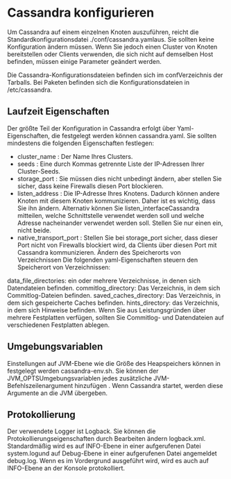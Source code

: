 # Cassandra konfigurieren

Um Cassandra auf einem einzelnen Knoten auszuführen, reicht die Standardkonfigurationsdatei ./conf/cassandra.yamlaus. Sie sollten keine Konfiguration ändern müssen. Wenn Sie jedoch einen Cluster von Knoten bereitstellen oder Clients verwenden, die sich nicht auf demselben Host befinden, müssen einige Parameter geändert werden.

Die Cassandra-Konfigurationsdateien befinden sich im confVerzeichnis der Tarballs. Bei Paketen befinden sich die Konfigurationsdateien in /etc/cassandra.

## Laufzeit Eigenschaften

Der größte Teil der Konfiguration in Cassandra erfolgt über Yaml-Eigenschaften, die festgelegt werden können cassandra.yaml. Sie sollten mindestens die folgenden Eigenschaften festlegen:

* cluster_name : Der Name Ihres Clusters.
* seeds : Eine durch Kommas getrennte Liste der IP-Adressen Ihrer Cluster-Seeds.
* storage_port : Sie müssen dies nicht unbedingt ändern, aber stellen Sie sicher, dass keine Firewalls diesen Port blockieren.
* listen_address : Die IP-Adresse Ihres Knotens. Dadurch können andere Knoten mit diesem Knoten kommunizieren. Daher ist es wichtig, dass Sie ihn ändern. Alternativ können Sie listen_interfaceCassandra mitteilen, welche Schnittstelle verwendet werden soll und welche Adresse nacheinander verwendet werden soll. Stellen Sie nur einen ein, nicht beide.
* native_transport_port : Stellen Sie bei storage_port sicher, dass dieser Port nicht von Firewalls blockiert wird, da Clients über diesen Port mit Cassandra kommunizieren.
Ändern des Speicherorts von Verzeichnissen
Die folgenden yaml-Eigenschaften steuern den Speicherort von Verzeichnissen:

data_file_directories: ein oder mehrere Verzeichnisse, in denen sich Datendateien befinden.
commitlog_directory: Das Verzeichnis, in dem sich Commitlog-Dateien befinden.
saved_caches_directory: Das Verzeichnis, in dem sich gespeicherte Caches befinden.
hints_directory: das Verzeichnis, in dem sich Hinweise befinden.
Wenn Sie aus Leistungsgründen über mehrere Festplatten verfügen, sollten Sie Commitlog- und Datendateien auf verschiedenen Festplatten ablegen.

## Umgebungsvariablen

Einstellungen auf JVM-Ebene wie die Größe des Heapspeichers können in festgelegt werden cassandra-env.sh. Sie können der JVM_OPTSUmgebungsvariablen jedes zusätzliche JVM-Befehlszeilenargument hinzufügen . Wenn Cassandra startet, werden diese Argumente an die JVM übergeben.

## Protokollierung

Der verwendete Logger ist Logback. Sie können die Protokollierungseigenschaften durch Bearbeiten ändern logback.xml. Standardmäßig wird es auf INFO-Ebene in einer aufgerufenen Datei system.logund auf Debug-Ebene in einer aufgerufenen Datei angemeldet debug.log. Wenn es im Vordergrund ausgeführt wird, wird es auch auf INFO-Ebene an der Konsole protokolliert.
